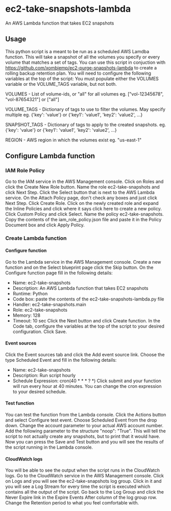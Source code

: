 # ec2-take-snapshots-lambda
An AWS Lambda function that takes EC2 snapshots

## Usage
This python script is a meant to be run as a scheduled AWS Lamdba function. This will take a snapshot of all the volumes you specify or every volume that matches a set of tags. You can use this script in conjuction with https://github.com/xombiemp/ec2-purge-snapshots-lambda to create a rolling backup retention plan. You will need to configure the following variables at the top of the script:
You must populate either the VOLUMES variable or the VOLUME_TAGS variable, but not both.

VOLUMES - List of volume-ids, or "all" for all volumes
eg. ["vol-12345678", "vol-87654321"] or ["all"]

VOLUME_TAGS - Dictionary of tags to use to filter the volumes. May specify multiple
eg. {'key': 'value'} or {'key1': 'value1', 'key2': 'value2', ...}

SNAPSHOT_TAGS - Dictionary of tags to apply to the created snapshots.
eg. {'key': 'value'} or {'key1': 'value1', 'key2': 'value2', ...} 

REGION - AWS region in which the volumes exist
eg. "us-east-1"

## Configure Lambda function
### IAM Role Policy
Go to the IAM service in the AWS Management console. Click on Roles and click the Create New Role button. Name the role ec2-take-snapshots and click Next Step. Click the Select button that is next to the AWS Lambda service. On the Attach Policy page, don't check any boxes and just click Next Step. Click Create Role. Click on the newly created role and expand the Inline Policies and click where it says click here to create a new policy. Click Custom Policy and click Select. Name the policy ec2-take-snapshots. Copy the contents of the iam_role_policy.json file and paste it in the Policy Document box and click Apply Policy.

### Create Lambda function
#### Configure function
Go to the Lambda service in the AWS Management console. Create a new function and on the Select blueprint page click the Skip button. On the Configure function page fill in the following details:
* Name: ec2-take-snapshots
* Description: An AWS Lambda function that takes EC2 snapshots
* Runtime: Python
* Code box: paste the contents of the ec2-take-snapshots-lambda.py file
* Handler: ec2-take-snapshots.main
* Role: ec2-take-snapshots
* Memory: 128
* Timeout: 10 sec
Click the Next button and click Create function.
In the Code tab, configure the variables at the top of the script to your desired configuration. Click Save.

#### Event sources
Click the Event sources tab and click the Add event source link. Choose the type Scheduled Event and fill in the following details:
* Name: ec2-take-snapshots
* Description: Run script hourly
* Schedule Expression: cron(40 * * * ? *)
Click submit and your function will run every hour at 40 minutes. You can change the cron expression to your desired schedule.

#### Test function
You can test the function from the Lambda console. Click the Actions button and select Configure test event. Choose Scheduled Event from the drop down. Change the account parameter to your actual AWS account number. Add the following parameter to the structure "noop": "True".  This will tell the script to not actually create any snapshots, but to print that it would have. Now you can press the Save and Test button and you will see the results of the script running in the Lambda console.

#### CloudWatch logs
You will be able to see the output when the script runs in the CloudWatch logs. Go to the CloudWatch service in the AWS Management console. Click on Logs and you will see the ec2-take-snapshots log group. Click in it and you will see a Log Stream for every time the script is executed which contains all the output of the script. Go back to the Log Group and click the Never Expire link in the Expire Events After column of the log group row. Change the Retention period to what you feel comfortable with.
